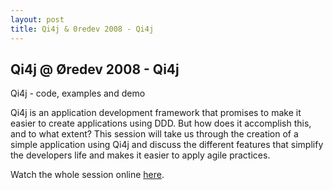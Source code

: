 ```yaml
---
layout: post
title: Qi4j & 0redev 2008 - Qi4j
---
```

## Qi4j @ Øredev 2008 - Qi4j

Qi4j - code, examples and demo

Qi4j is an application development framework that promises to make it easier to create applications using DDD. But how does it accomplish this, and to what extent? This session will take us through the creation of a simple application using Qi4j and discuss the different features that simplify the developers life and makes it easier to apply agile practices.

Watch the whole session online [here](http://archive.oredev.org/topmenu/video/java/rickardobergqi4j.4.5a2d30d411ee6ffd28880001122.html).

